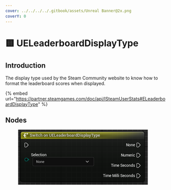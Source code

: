 ```yaml
---
cover: ../../../../.gitbook/assets/Unreal Banner@2x.png
coverY: 0
---
```


# 🟨 UELeaderboardDisplayType

## Introduction

The display type used by the Steam Community website to know how to format the leaderboard scores when displayed.&#x20;

{% embed url="https://partner.steamgames.com/doc/api/ISteamUserStats#ELeaderboardDisplayType" %}

## Nodes

<figure><img src="../../../../.gitbook/assets/image (328).png" alt=""><figcaption></figcaption></figure>
